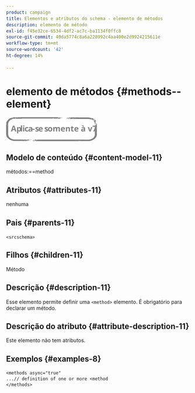 ```yaml
---
product: campaign
title: Elementos e atributos do schema - elemento de métodos
description: elemento de método
exl-id: f45e32ce-6534-4df2-ac7c-ba1134f0ffc8
source-git-commit: 40da5774c8a6a228992c4aa400e2d9924215611e
workflow-type: tm+mt
source-wordcount: '42'
ht-degree: 14%

---
```


# elemento de métodos {#methods--element}

![](../../../assets/v7-only.svg)

## Modelo de conteúdo {#content-model-11}

métodos:==method

## Atributos {#attributes-11}

nenhuma

## Pais {#parents-11}

`<srcschema>`

## Filhos {#children-11}

Método 

## Descrição {#description-11}

Esse elemento permite definir uma `<method>`  elemento. É obrigatório para declarar um método.

## Descrição do atributo {#attribute-description-11}

Este elemento não tem atributos.

## Exemplos {#examples-8}

```
<methods async="true"
...// definition of one or more <method
</methods>
```
